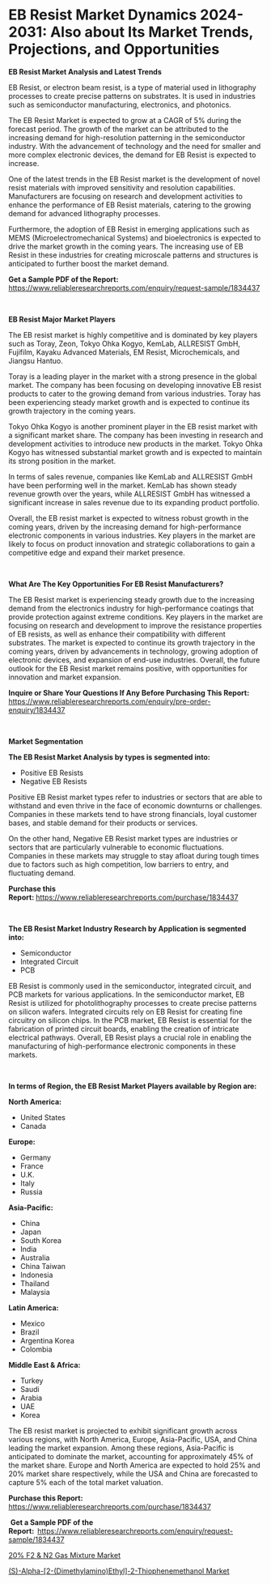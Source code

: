 <p><h1>EB Resist Market Dynamics 2024-2031: Also about Its Market Trends, Projections, and Opportunities</h1></p><p><strong>EB Resist Market Analysis and Latest Trends</strong></p>
<p><p>EB Resist, or electron beam resist, is a type of material used in lithography processes to create precise patterns on substrates. It is used in industries such as semiconductor manufacturing, electronics, and photonics.</p><p>The EB Resist Market is expected to grow at a CAGR of 5% during the forecast period. The growth of the market can be attributed to the increasing demand for high-resolution patterning in the semiconductor industry. With the advancement of technology and the need for smaller and more complex electronic devices, the demand for EB Resist is expected to increase.</p><p>One of the latest trends in the EB Resist market is the development of novel resist materials with improved sensitivity and resolution capabilities. Manufacturers are focusing on research and development activities to enhance the performance of EB Resist materials, catering to the growing demand for advanced lithography processes.</p><p>Furthermore, the adoption of EB Resist in emerging applications such as MEMS (Microelectromechanical Systems) and bioelectronics is expected to drive the market growth in the coming years. The increasing use of EB Resist in these industries for creating microscale patterns and structures is anticipated to further boost the market demand.</p></p>
<p><strong>Get a Sample PDF of the Report:&nbsp;</strong> <a href="https://www.reliableresearchreports.com/enquiry/request-sample/1834437">https://www.reliableresearchreports.com/enquiry/request-sample/1834437</a></p>
<p>&nbsp;</p>
<p><strong>EB Resist Major Market Players</strong></p>
<p><p>The EB resist market is highly competitive and is dominated by key players such as Toray, Zeon, Tokyo Ohka Kogyo, KemLab, ALLRESIST GmbH, Fujifilm, Kayaku Advanced Materials, EM Resist, Microchemicals, and Jiangsu Hantuo. </p><p>Toray is a leading player in the market with a strong presence in the global market. The company has been focusing on developing innovative EB resist products to cater to the growing demand from various industries. Toray has been experiencing steady market growth and is expected to continue its growth trajectory in the coming years.</p><p>Tokyo Ohka Kogyo is another prominent player in the EB resist market with a significant market share. The company has been investing in research and development activities to introduce new products in the market. Tokyo Ohka Kogyo has witnessed substantial market growth and is expected to maintain its strong position in the market.</p><p>In terms of sales revenue, companies like KemLab and ALLRESIST GmbH have been performing well in the market. KemLab has shown steady revenue growth over the years, while ALLRESIST GmbH has witnessed a significant increase in sales revenue due to its expanding product portfolio.</p><p>Overall, the EB resist market is expected to witness robust growth in the coming years, driven by the increasing demand for high-performance electronic components in various industries. Key players in the market are likely to focus on product innovation and strategic collaborations to gain a competitive edge and expand their market presence.</p></p>
<p>&nbsp;</p>
<p><strong>What Are The Key Opportunities For EB Resist Manufacturers?</strong></p>
<p><p>The EB Resist market is experiencing steady growth due to the increasing demand from the electronics industry for high-performance coatings that provide protection against extreme conditions. Key players in the market are focusing on research and development to improve the resistance properties of EB resists, as well as enhance their compatibility with different substrates. The market is expected to continue its growth trajectory in the coming years, driven by advancements in technology, growing adoption of electronic devices, and expansion of end-use industries. Overall, the future outlook for the EB Resist market remains positive, with opportunities for innovation and market expansion.</p></p>
<p><strong>Inquire or Share Your Questions If Any Before Purchasing This Report:</strong> <a href="https://www.reliableresearchreports.com/enquiry/pre-order-enquiry/1834437">https://www.reliableresearchreports.com/enquiry/pre-order-enquiry/1834437</a></p>
<p>&nbsp;</p>
<p><strong>Market Segmentation</strong></p>
<p><strong>The EB Resist Market Analysis by types is segmented into:</strong></p>
<p><ul><li>Positive EB Resists</li><li>Negative EB Resists</li></ul></p>
<p><p>Positive EB Resist market types refer to industries or sectors that are able to withstand and even thrive in the face of economic downturns or challenges. Companies in these markets tend to have strong financials, loyal customer bases, and stable demand for their products or services.</p><p>On the other hand, Negative EB Resist market types are industries or sectors that are particularly vulnerable to economic fluctuations. Companies in these markets may struggle to stay afloat during tough times due to factors such as high competition, low barriers to entry, and fluctuating demand.</p></p>
<p><strong>Purchase this Report:&nbsp;</strong><a href="https://www.reliableresearchreports.com/purchase/1834437">https://www.reliableresearchreports.com/purchase/1834437</a></p>
<p>&nbsp;</p>
<p><strong>The EB Resist Market Industry Research by Application is segmented into:</strong></p>
<p><ul><li>Semiconductor</li><li>Integrated Circuit</li><li>PCB</li></ul></p>
<p><p>EB Resist is commonly used in the semiconductor, integrated circuit, and PCB markets for various applications. In the semiconductor market, EB Resist is utilized for photolithography processes to create precise patterns on silicon wafers. Integrated circuits rely on EB Resist for creating fine circuitry on silicon chips. In the PCB market, EB Resist is essential for the fabrication of printed circuit boards, enabling the creation of intricate electrical pathways. Overall, EB Resist plays a crucial role in enabling the manufacturing of high-performance electronic components in these markets.</p></p>
<p>&nbsp;</p>
<p><strong>In terms of Region, the EB Resist Market Players available by Region are:</strong></p>
<p>
    <p> <strong> North America: </strong>
        <ul>
            <li>United States</li>
            <li>Canada</li>
        </ul>
        </p> 
    <p> <strong> Europe: </strong>
        <ul>
            <li>Germany</li>
            <li>France</li>
            <li>U.K.</li>
            <li>Italy</li>
            <li>Russia</li>
        </ul>
        </p> 
    <p> <strong> Asia-Pacific: </strong>
        <ul>
            <li>China</li>
            <li>Japan</li>
            <li>South Korea</li>
            <li>India</li>
            <li>Australia</li>
            <li>China Taiwan</li>
            <li>Indonesia</li>
            <li>Thailand</li>
            <li>Malaysia</li>
        </ul>
        </p> 
    <p> <strong> Latin America: </strong>
        <ul>
            <li>Mexico</li>
            <li>Brazil</li>
            <li>Argentina Korea</li>
            <li>Colombia</li>
        </ul>
        </p> 
    <p> <strong> Middle East & Africa: </strong>
        <ul>
            <li>Turkey</li>
            <li>Saudi</li>
            <li>Arabia</li>
            <li>UAE</li>
            <li>Korea</li>
        </ul>
    </p>
    </p>
<p><p>The EB resist market is projected to exhibit significant growth across various regions, with North America, Europe, Asia-Pacific, USA, and China leading the market expansion. Among these regions, Asia-Pacific is anticipated to dominate the market, accounting for approximately 45% of the market share. Europe and North America are expected to hold 25% and 20% market share respectively, while the USA and China are forecasted to capture 5% each of the total market valuation.</p></p>
<p><strong>Purchase this Report: </strong><a href="https://www.reliableresearchreports.com/purchase/1834437">https://www.reliableresearchreports.com/purchase/1834437</a></p>
<p>&nbsp;<strong>Get a Sample PDF of the Report:&nbsp;&nbsp;</strong><a href="https://www.reliableresearchreports.com/enquiry/request-sample/1834437">https://www.reliableresearchreports.com/enquiry/request-sample/1834437</a></p>
<p><strong></strong></p>
<p><p><a href="https://flame-sidecar-702.notion.site/20-F2-N2-Gas-Mixture-Market-Size-Growing-and-Forecasted-for-period-from-2024-2031-and-provides--de150d7fc82b43ac905e6833b00c1ab5">20% F2 & N2 Gas Mixture Market</a></p><p><a href="https://pretty-mail-caf.notion.site/S-Alpha-2-Dimethylamino-Ethyl-2-Thiophenemethanol-Market-Provides-a-Comprehensive-Analysis-Inclu-84674837b533484a8079080f5616138d">(S)-Alpha-[2-(Dimethylamino)Ethyl]-2-Thiophenemethanol Market</a></p></p>